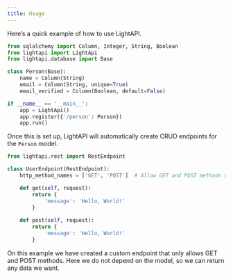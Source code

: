 ```yaml
---
title: Usage
---
```


Here’s a quick example of how to use LightAPI.


``` python
from sqlalchemy import Column, Integer, String, Boolean
from lightapi import LightApi
from lightapi.database import Base

class Person(Base):
    name = Column(String)
    email = Column(String, unique=True)
    email_verified = Column(Boolean, default=False)

if __name__ == '__main__':
    app = LightApi()
    app.register({'/person': Person})
    app.run()
```

Once this is set up, LightAPI will automatically create CRUD endpoints for the `Person` model.

```python
from lightapi.rest import RestEndpoint

class UserEndpoint(RestEndpoint):
    http_method_names = ['GET', 'POST']  # Allow GET and POST methods only

    def get(self, request):
        return {
            'message': 'Hello, World!'
        }
    
    def post(self, request):
        return {
            'message': 'Hello, World!'
        }

```
On this example we have created a custom endpoint that only allows GET and POST methods.
Here we do not depend on the model, so we can return any data we want.